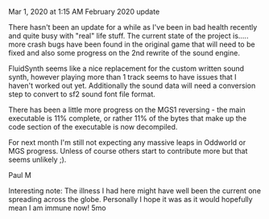 Mar 1, 2020 at 1:15 AM
February 2020 update

There hasn't been an update for a while as I've been in bad health recently and quite busy with "real" life stuff. The current state of the project is..... more crash bugs have been found in the original game that will need to be fixed and also some progress on the 2nd rewrite of the sound engine.

FluidSynth seems like a nice replacement for the custom written sound synth, however playing more than 1 track seems to have issues that I haven't worked out yet. Additionally the sound data will need a conversion step to convert to sf2 sound font file format.

There has been a little more progress on the MGS1 reversing - the main executable is 11% complete, or rather 11% of the bytes that make up the code section of the executable is now decompiled.

For next month I'm still not expecting any massive leaps in Oddworld or MGS progress. Unless of course others start to contribute more but that seems unlikely ;).


Paul M

Interesting note: The illness I had here might have well been the current one spreading across the globe. Personally I hope it was as it would hopefully mean I am immune now! 
5mo
